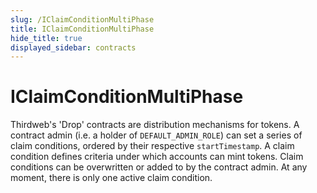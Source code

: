 ```yaml
---
slug: /IClaimConditionMultiPhase
title: IClaimConditionMultiPhase
hide_title: true
displayed_sidebar: contracts
---
```


# IClaimConditionMultiPhase

Thirdweb&#39;s &#39;Drop&#39; contracts are distribution mechanisms for tokens. A contract admin (i.e. a holder of `DEFAULT_ADMIN_ROLE`) can set a series of claim conditions, ordered by their respective `startTimestamp`. A claim condition defines criteria under which accounts can mint tokens. Claim conditions can be overwritten or added to by the contract admin. At any moment, there is only one active claim condition.

